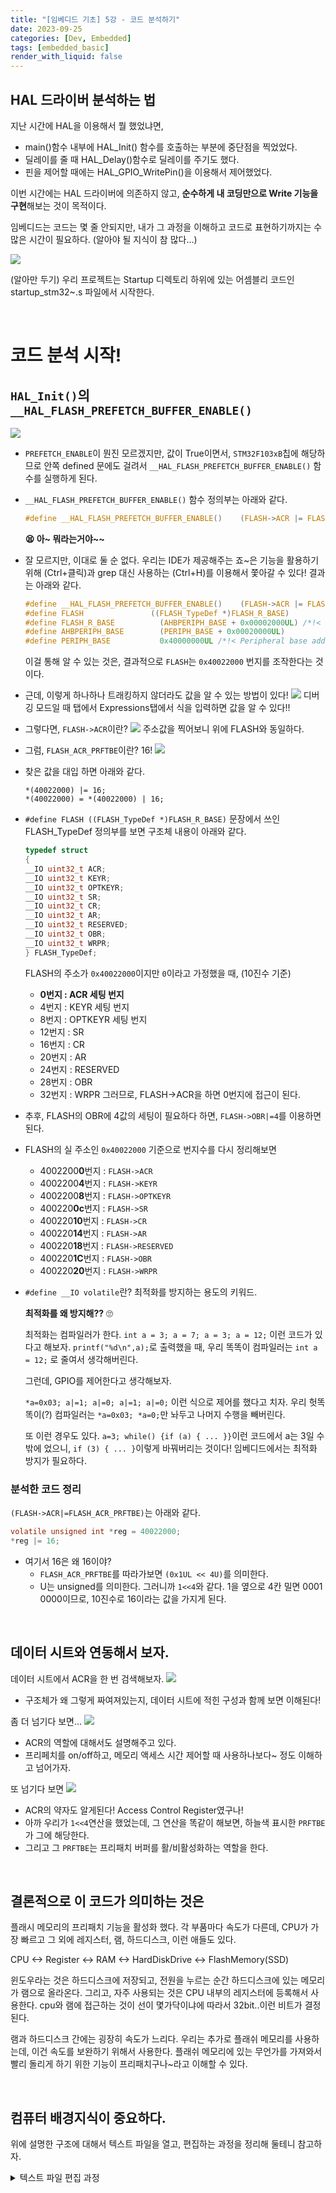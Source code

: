 ```yaml
---
title: "[임베디드 기초] 5강 - 코드 분석하기"
date: 2023-09-25
categories: [Dev, Embedded]
tags: [embedded_basic]
render_with_liquid: false
---
```


## HAL 드라이버 분석하는 법
지난 시간에 HAL을 이용해서 뭘 했었냐면,
-  main()함수 내부에 HAL_Init() 함수를 호출하는 부분에 중단점을 찍었었다.
- 딜레이를 줄 때 HAL_Delay()함수로 딜레이를 주기도 했다.
- 핀을 제어할 때에는 HAL_GPIO_WritePin()을 이용해서 제어했었다.


이번 시간에는 HAL 드라이버에 의존하지 않고, **순수하게 내 코딩만으로 Write 기능을 구현**해보는 것이 목적이다.

임베디드는 코드는 몇 줄 안되지만, 내가 그 과정을 이해하고 코드로 표현하기까지는 수많은 시간이 필요하다. (알아야 될 지식이 참 많다...)


![](/assets/img/Embedded_Basic/05/1.png)

(알아만 두기) 우리 프로젝트는 Startup 디렉토리 하위에 있는 어셈블리 코드인 startup_stm32~.s 파일에서 시작한다.

<br>

# 코드 분석 시작!
## `HAL_Init()`의 `__HAL_FLASH_PREFETCH_BUFFER_ENABLE()`
![](/assets/img/Embedded_Basic/05/2.png)
- `PREFETCH_ENABLE`이 뭔진 모르겠지만, 값이 True이면서, `STM32F103xB`칩에 해당하므로 안쪽 defined 문에도 걸려서 `__HAL_FLASH_PREFETCH_BUFFER_ENABLE()` 함수를 실행하게 된다.
- `__HAL_FLASH_PREFETCH_BUFFER_ENABLE()` 함수 정의부는 아래와 같다.
    ```c
    #define __HAL_FLASH_PREFETCH_BUFFER_ENABLE()    (FLASH->ACR |= FLASH_ACR_PRFTBE)
    ```
    **😫 아~ 뭐라는거야~~**

- 잘 모르지만, 이대로 둘 순 없다. 우리는 IDE가 제공해주는 죠~은 기능을 활용하기 위해 (Ctrl+클릭)과 grep 대신 사용하는 (Ctrl+H)를 이용해서 쫓아갈 수 있다! 결과는 아래와 같다.
    ```c
    #define __HAL_FLASH_PREFETCH_BUFFER_ENABLE()    (FLASH->ACR |= FLASH_ACR_PRFTBE)
    #define FLASH               ((FLASH_TypeDef *)FLASH_R_BASE)
    #define FLASH_R_BASE          (AHBPERIPH_BASE + 0x00002000UL) /*!< Flash registers base address */
    #define AHBPERIPH_BASE        (PERIPH_BASE + 0x00020000UL)
    #define PERIPH_BASE           0x40000000UL /*!< Peripheral base address in the alias region */
    ```
    이걸 통해 알 수 있는 것은, 결과적으로 `FLASH`는 `0x40022000` 번지를 조작한다는 것이다.
- 근데, 이렇게 하나하나 트래킹하지 않더라도 값을 알 수 있는 방법이 있다!
    ![](/assets/img/Embedded_Basic/05/3.png)
    디버깅 모드일 때 탭에서 Expressions탭에서 식을 입력하면 값을 알 수 있다!!

- 그렇다면, `FLASH->ACR`이란?
    ![](/assets/img/Embedded_Basic/05/4.png)
    주소값을 찍어보니 위에 FLASH와 동일하다.
- 그럼, `FLASH_ACR_PRFTBE`이란? 16!
    ![](/assets/img/Embedded_Basic/05/5.png)
- 찾은 값을 대입 하면 아래와 같다.
  ```plainText
  *(40022000) |= 16;
  *(40022000) = *(40022000) | 16;
  ```
- `#define FLASH ((FLASH_TypeDef *)FLASH_R_BASE)` 문장에서 쓰인 FLASH_TypeDef 정의부를 보면 구조체 내용이 아래와 같다.
    ```c
    typedef struct
    {
    __IO uint32_t ACR;
    __IO uint32_t KEYR;
    __IO uint32_t OPTKEYR;
    __IO uint32_t SR;
    __IO uint32_t CR;
    __IO uint32_t AR;
    __IO uint32_t RESERVED;
    __IO uint32_t OBR;
    __IO uint32_t WRPR;
    } FLASH_TypeDef;
    ```
    FLASH의 주소가 `0x40022000`이지만 `0`이라고 가정했을 때, (10진수 기준)
    - **0번지 : ACR 세팅 번지**
    - 4번지 : KEYR 세팅 번지
    - 8번지 : OPTKEYR 세팅 번지
    - 12번지 : SR
    - 16번지 : CR
    - 20번지 : AR
    - 24번지 : RESERVED
    - 28번지 : OBR
    - 32번지 : WRPR
    그러므로, FLASH->ACR을 하면 0번지에 접근이 된다.
- 추후, FLASH의 OBR에 4값의 세팅이 필요하다 하면, `FLASH->OBR|=4`를 이용하면 된다.
- FLASH의 실 주소인 `0x40022000` 기준으로 번지수를 다시 정리해보면
    - 4002200**0**번지 : `FLASH->ACR`
    - 4002200**4**번지 : `FLASH->KEYR`
    - 4002200**8**번지 : `FLASH->OPTKEYR`
    - 400220**0c**번지 : `FLASH->SR`
    - 400220**10**번지 : `FLASH->CR`
    - 400220**14**번지 : `FLASH->AR`
    - 400220**18**번지 : `FLASH->RESERVED`
    - 400220**1C**번지 : `FLASH->OBR`
    - 400220**20**번지 : `FLASH->WRPR`
- `#define __IO volatile`란? 최적화를 방지하는 용도의 키워드.
  
  **최적화를 왜 방지해??** 🙄

  최적화는 컴파일러가 한다. `int a = 3; a = 7; a = 3; a = 12;` 이런 코드가 있다고 해보자.   `printf("%d\n",a);`로 출력했을 때, 우리 똑똑이 컴파일러는 `int a = 12;` 로 줄여서 생각해버린다.

  그런데, GPIO를 제어한다고 생각해보자.

  `*a=0x03; a|=1; a|=0; a|=1; a|=0;` 이런 식으로 제어를 했다고 치자.
  우리 헛똑똑이(?) 컴파일러는 `*a=0x03; *a=0;`만 놔두고 나머지 수행을 빼버린다.

  또 이런 경우도 있다.
  `a=3; while() {if (a) { ... }}`이런 코드에서 a는 3일 수 밖에 었으니, `if (3) { ... }`이렇게 바꿔버리는 것이다!
  임베디드에서는 최적화 방지가 필요하다.
  
### 분석한 코드 정리
`(FLASH->ACR|=FLASH_ACR_PRFTBE)`는 아래와 같다.
```c
volatile unsigned int *reg = 40022000;
*reg |= 16;
```
- 여기서 16은 왜 16이야?
  - `FLASH_ACR_PRFTBE`를 따라가보면 `(0x1UL << 4U)`를 의미한다.
  - U는 unsigned를 의미한다. 그러니까 `1<<4`와 같다. 1을 옆으로 4칸 밀면 0001 0000이므로, 10진수로 16이라는 값을 가지게 된다.


<br>

## 데이터 시트와 연동해서 보자.
데이터 시트에서 ACR을 한 번 검색해보자.
![](/assets/img/Embedded_Basic/05/6.png)
- 구조체가 왜 그렇게 짜여져있는지, 데이터 시트에 적힌 구성과 함께 보면 이해된다!

좀 더 넘기다 보면...
![](/assets/img/Embedded_Basic/05/7.png)
- ACR의 역할에 대해서도 설명해주고 있다.
- 프리페치를 on/off하고, 메모리 액세스 시간 제어할 때 사용하나보다~ 정도 이해하고 넘어가자.

또 넘기다 보면
![](/assets/img/Embedded_Basic/05/8.png)
- ACR의 약자도 알게된다! Access Control Register였구나!
- 아까 우리가 `1<<4`연산을 했었는데, 그 연산을 똑같이 해보면, 하늘색 표시한 `PRFTBE`가 그에 해당한다.
- 그리고 그 `PRFTBE`는 프리패치 버퍼를 활/비활성화하는 역할을 한다.

<br>

## 결론적으로 이 코드가 의미하는 것은
플래시 메모리의 프리패치 기능을 활성화 했다.
각 부품마다 속도가 다른데,
CPU가 가장 빠르고 그 외에 레지스터, 램, 하드디스크, 이런 애들도 있다.

CPU <-> Register <-> RAM <-> HardDiskDrive <-> FlashMemory(SSD)

윈도우라는 것은 하드디스크에 저장되고,
전원을 누르는 순간 하드디스크에 있는 메모리가 램으로 올라온다.
그리고, 자주 사용되는 것은 CPU 내부의 레지스터에 등록해서 사용한다.
cpu와 램에 접근하는 것이 선이 몇가닥이냐에 따라서 32bit..이런 비트가 결정된다.


램과 하드디스크 간에는 굉장히 속도가 느리다.
우리는 추가로 플래쉬 메모리를 사용하는데, 이건 속도를 보완하기 위해서 사용한다.
플래쉬 메모리에 있는 무언가를 가져와서 빨리 돌리게 하기 위한 기능이 프리패치구나~라고 이해할 수 있다.

<br>

## 컴퓨터 배경지식이 중요하다.
위에 설명한 구조에 대해서 텍스트 파일을 열고, 편집하는 과정을 정리해 둘테니 참고하자.
<details>
<summary>텍스트 파일 편집 과정</summary>

    1. 사용자가 텍스트 편집 프로그램을 실행하면, 운영 체제는 하드디스크에서 해당 프로그램의 실행 파일을 찾아와 RAM으로 복사함.

    2. CPU는 RAM에 있는 텍스트 편집 프로그램의 명령어를 실행하여 프로그램을 시작하고, 필요한 계산을 수행함.

    3. 사용자가 편집하려는 텍스트 파일을 열면, 하드디스크에서 파일을 읽어와 RAM으로 로드(파일 내용 임시로 저장)함.
    
    4. 사용자가 텍스트를 편집하면, RAM에 있는 데이터가 레지스터로 이동하여 계산 및 편집 작업이 수행됨.

    5. 사용자가 저장 버튼을 클릭하면, 수정된 텍스트 데이터가 다시 RAM으로 이동하고, 이후 하드디스크 또는 플래시 메모리에 저장됨.
    
    6. 텍스트 편집 작업이 완료되면, CPU는 프로그램을 종료하고 RAM에 저장된 데이터를 정리(사용한 메모리 공간 해제)함.
    
    정리하자면, CPU는 중앙에서 모든 명령을 제어하고 데이터를 처리하는 핵심 역할을 하며, 하드디스크와 RAM은 데이터의 저장과 임시 보관을 담당하고, 레지스터는 중간 결과를 저장하는 데 사용된다.

</details>
